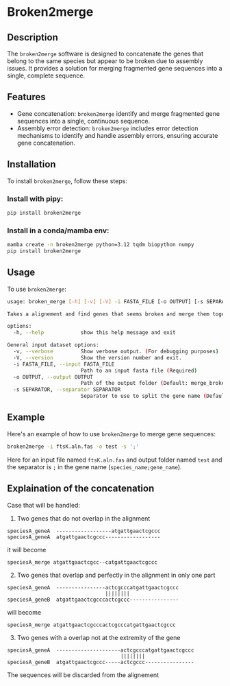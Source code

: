 # Broken2merge

## Description
The `broken2merge` software is designed to concatenate the genes that belong to the same species but appear to be broken due to assembly issues. It provides a solution for merging fragmented gene sequences into a single, complete sequence.

## Features
- Gene concatenation: `broken2merge` identify and merge fragmented gene sequences into a single, continuous sequence.
- Assembly error detection: `broken2merge` includes error detection mechanisms to identify and handle assembly errors, ensuring accurate gene concatenation.

## Installation
To install `broken2merge`, follow these steps:

### Install with pipy:

```bash
pip install broken2merge
```

### Install in a conda/mamba env:

```bash
mamba create -n broken2merge python=3.12 tqdm biopython numpy
pip install broken2merge
```

## Usage

To use `broken2merge`:

```bash
usage: broken_merge [-h] [-v] [-V] -i FASTA_FILE [-o OUTPUT] [-s SEPARATOR]

Takes a alignement and find genes that seems broken and merge them together

options:
  -h, --help            show this help message and exit

General input dataset options:
  -v, --verbose         Show verbose output. (For debugging purposes)
  -V, --version         Show the version number and exit.
  -i FASTA_FILE, --input FASTA_FILE
                        Path to an input fasta file (Required)
  -o OUTPUT, --output OUTPUT
                        Path of the output folder (Default: merge_broken_res)
  -s SEPARATOR, --separator SEPARATOR
                        Separator to use to split the gene name (Default: '_')
```

## Example

Here's an example of how to use `broken2merge` to merge gene sequences:

```bash
broken2merge -i ftsK.aln.fas -o test -s ';'
```

Here for an input file named `ftsK.aln.fas` and output folder named `test` and the separator is `;` in the gene name (`species_name;gene_name`).


## Explaination of the concatenation

Case that will be handled:

1. Two genes that do not overlap in the alignment

```
speciesA_geneA  ------------------atgattgaactcgccc                
speciesA_geneA  atgattgaactcgccc------------------
```

it will become

```
speciesA_merge atgattgaactcgcc--catgattgaactcgccc
```

2. Two genes that overlap and perfectly in the alignment in only one part

```
speciesA_geneA  ----------------actcgcccatgattgaactcgccc
                                ||||||||
speciesA_geneB  atgattgaactcgcccactcgccc----------------
```

will become

```
speciesA_merge atgattgaactcgcccactcgcccatgattgaactcgccc
```

3. Two genes with a overlap not at the extremity of the gene

```
speciesA_geneA  ---------------------actcgcccatgattgaactcgccc
                                     ||||||||
speciesA_geneB  atgattgaactcgccc-----actcgccc----------------
```

The sequences will be discarded from the alignement 


